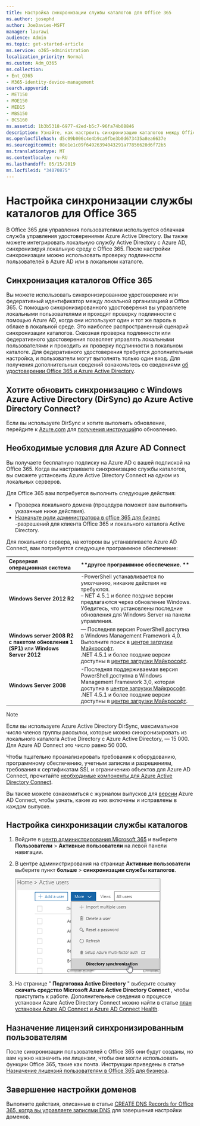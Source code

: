 ```yaml
---
title: Настройка синхронизации службы каталогов для Office 365
ms.author: josephd
author: JoeDavies-MSFT
manager: laurawi
audience: Admin
ms.topic: get-started-article
ms.service: o365-administration
localization_priority: Normal
ms.custom: Adm_O365
ms.collection:
- Ent_O365
- M365-identity-device-management
search.appverid:
- MET150
- MOE150
- MED15
- MBS150
- BCS160
ms.assetid: 1b3b5318-6977-42ed-b5c7-96fa74b08846
description: Узнайте, как настроить синхронизацию каталогов между Office 365 и локальной службой Active Directory.
ms.openlocfilehash: d5c09b006c4e4b9ca9fbe3b0d673435a8ea6637e
ms.sourcegitcommit: 08e1e1c09f64926394043291a77856620d6f72b5
ms.translationtype: MT
ms.contentlocale: ru-RU
ms.lasthandoff: 05/15/2019
ms.locfileid: "34070875"
---
```

# <a name="set-up-directory-synchronization-for-office-365"></a>Настройка синхронизации службы каталогов для Office 365

В Office 365 для управления пользователями используется облачная служба управления удостоверениями Azure Active Directory. Вы также можете интегрировать локальную службу Active Directory с Azure AD, синхронизируя локальную среду с Office 365. После настройки синхронизации можно использовать проверку подлинности пользователей в Azure AD или в локальном каталоге.
  
## <a name="office-365-directory-synchronization"></a>Синхронизация каталогов Office 365

Вы можете использовать синхронизированное удостоверение или федеративный идентификатор между локальной организацией и Office 365. С помощью синхронизированного удостоверения вы управляете локальными пользователями и проходят проверку подлинности с помощью Azure AD, когда они используют один и тот же пароль в облаке в локальной среде. Это наиболее распространенный сценарий синхронизации каталогов. Сквозная проверка подлинности или федеративного удостоверения позволяет управлять локальными пользователями и проходить их проверку подлинности в локальном каталоге. Для федеративного удостоверения требуется дополнительная настройка, и пользователи могут выполнять только один вход. Для получения дополнительных сведений ознакомьтесь со сведениями [об удостоверении Office 365 и Azure Active Directory](about-office-365-identity.md).
  
## <a name="want-to-upgrade-from-windows-azure-active-directory-sync-dirsync-to-azure-active-directory-connect"></a>Хотите обновить синхронизацию с Windows Azure Active Directory (DirSync) до Azure Active Directory Connect?

Если вы используете DirSync и хотите выполнить обновление, перейдите к [Azure.com](https://azure.com) для [получения инструкций](https://go.microsoft.com/fwlink/p/?LinkId=733240)по обновлению.
  
## <a name="prerequisites-for-azure-ad-connect"></a>Необходимые условия для Azure AD Connect

Вы получаете бесплатную подписку на Azure AD с вашей подпиской на Office 365. Когда вы настраиваете синхронизацию службы каталогов, вы сможете установить Azure Active Directory Connect на одном из локальных серверов.
  
Для Office 365 вам потребуется выполнить следующие действия:
  
- Проверка локального домена (процедура поможет вам выполнить указанные ниже действия).
- [Назначьте роли администратора в office 365 для бизнес](https://support.office.com/article/EAC4D046-1AFD-4F1A-85FC-8219C79E1504) -разрешений для клиента Office 365 и локального каталога Active Directory.

Для локального сервера, на котором вы устанавливаете Azure AD Connect, вам потребуется следующее программное обеспечение:
  
|**Серверная операционная система**|**другое программное обеспечение. **|
|:-----|:-----|
|**Windows Server 2012 R2** | -PowerShell устанавливается по умолчанию, никакие действия не требуются.  <br> – NET 4.5.1 и более поздние версии предлагаются через обновление Windows. Убедитесь, что установлены последние обновления для Windows Server на панели управления. |
|**Windows server 2008 R2 с пакетом обновления 1 (SP1)** или **Windows Server 2012** | — Последняя версия PowerShell доступна в Windows Management Framework 4,0. Выполните поиск в [центре загрузки Майкрософт](https://go.microsoft.com/fwlink/p/?LinkId=717996).  <br> .NET 4.5.1 и более поздние версии доступны в [центре загрузки Майкрософт](https://go.microsoft.com/fwlink/p/?LinkId=717996). |
|**Windows Server 2008** | -Последняя поддерживаемая версия PowerShell доступна в Windows Management Framework 3,0, которая доступна в [центре загрузки Майкрософт](https://go.microsoft.com/fwlink/p/?LinkId=717996).  <br> .NET 4.5.1 и более поздние версии доступны в [центре загрузки Майкрософт](https://go.microsoft.com/fwlink/p/?LinkId=717996). |

> [!NOTE]
> Если вы используете Azure Active Directory DirSync, максимальное число членов группы рассылки, которые можно синхронизировать из локального каталога Active Directory с Azure Active Directory, — 15 000. Для Azure AD Connect это число равно 50 000.
  
Чтобы тщательно проанализировать требования к оборудованию, программному обеспечению, учетным записям и разрешениям, требования к сертификатам SSL и ограничению объектов для Azure AD Connect, прочитайте [необходимые компоненты для Azure Active Directory Connect](https://docs.microsoft.com/azure/active-directory/hybrid/how-to-connect-install-prerequisites).
  
Вы также можете ознакомиться с журналом выпусков для [версии](https://docs.microsoft.com/azure/active-directory/hybrid/reference-connect-version-history) Azure AD Connect, чтобы узнать, какие из них включены и исправлены в каждом выпуске.

## <a name="to-set-up-directory-synchronization"></a>Настройка синхронизации службы каталогов

1. Войдите в [центр администрирования Microsoft 365](https://admin.microsoft.com) и выберите **Пользователи** \> **Активные пользователи** на левой панели навигации.
2. В центре администрирования на странице **Активные пользователи** выберите пункт **больше** \> **синхронизации службы каталогов**.

    ![В меню Дополнительно выберите пункт Синхронизация службы каталогов.](media/dc6669e5-c01b-471e-9cdf-04f5d44e1c4b.png)
  
3. На странице " **Подготовка Active Directory** " выберите ссылку **скачать средство Microsoft Azure Active Directory Connect** , чтобы приступить к работе. Дополнительные сведения о процессе установки Azure Active Directory Connect можно найти в статье [план установки Azure AD Connect и Azure AD Connect Health](https://docs.microsoft.com/azure/active-directory/hybrid/how-to-connect-install-roadmap).

## <a name="assign-licenses-to-synchronized-users"></a>Назначение лицензий синхронизированным пользователям

После синхронизации пользователей с Office 365 они будут созданы, но вам нужно назначить им лицензии, чтобы они могли использовать функции Office 365, такие как почта. Инструкции приведены в статье [Назначение лицензий пользователям в Office 365 для бизнеса](https://support.office.com/article/997596b5-4173-4627-b915-36abac6786dc).

## <a name="finish-setting-up-domains"></a>Завершение настройки доменов

Выполните действия, описанные в статье [CREATE DNS Records for Office 365, когда вы управляете записями DNS](https://support.office.com/article/b0f3fdca-8a80-4e8e-9ef3-61e8a2a9ab23) для завершения настройки доменов.